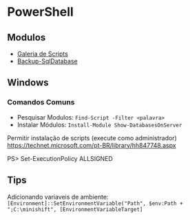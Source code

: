 # PowerShell

## Modulos
- [Galeria de Scripts](https://www.powershellgallery.com/)
- [Backup-SqlDatabase](https://docs.microsoft.com/en-us/powershell/module/sqlps/?view=sqlserver-ps) 


## Windows
### Comandos Comuns
- Pesquisar Modulos: `Find-Script -Filter <palavra>`
- Instalar Módulos: `Install-Module Show-DatabasesOnServer`


Permitir instalação de scripts (execute como administrador)
https://technet.microsoft.com/pt-BR/library/hh847748.aspx

PS> Set-ExecutionPolicy ALLSIGNED



## Tips
Adicionando variaveis de ambiente:
`[Environment]::SetEnvironmentVariable("Path", $env:Path + ";C:\minishift", [EnvironmentVariableTarget]`